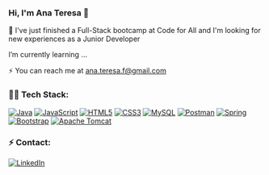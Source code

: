  ### Hi, I'm Ana Teresa 🌱

🔭 I've just finished a Full-Stack bootcamp at Code for All and I'm looking for new experiences as a Junior Developer 

 I’m currently learning ...

⚡ You can reach me at ana.teresa.f@gmail.com

###  👩‍💻 Tech Stack:

[![Java](https://img.shields.io/badge/Java-ED8B00?style=flat-square&logo=java&logoColor=white)](https://www.oracle.com/java/)
[![JavaScript](https://img.shields.io/badge/JavaScript-F7DF1E?style=flat-square&logo=javascript&logoColor=black)](https://www.javascript.com/)
[![HTML5](https://img.shields.io/badge/HTML5-E34F26?style=flat-squar&logo=html5&logoColor=white)](https://developer.mozilla.org/en-US/docs/Web/HTML)
[![CSS3](https://img.shields.io/badge/CSS3-1572B6?style=flat-squar&logo=css3&logoColor=white)](https://developer.mozilla.org/en-US/docs/Web/CSS)
[![MySQL](https://img.shields.io/badge/MySQL-005C84?style=flat-squar&logo=mysql&logoColor=white)](https://www.mysql.com/)
[![Postman](https://img.shields.io/badge/Postman-FF6C37?style=flat-square&logo=postman&logoColor=white)](https://www.postman.com/)
[![Spring](https://img.shields.io/badge/Spring-6DB33F?style=flat-squar&logo=spring&logoColor=white)](https://spring.io/)
[![Bootstrap](https://img.shields.io/badge/Bootstrap-7952B3?style=flat-squar&logo=bootstrap&logoColor=white)](https://getbootstrap.com/)
[![Apache Tomcat](https://img.shields.io/badge/Apache_Tomcat-F8DC75?style=flat-squar&logo=apache-tomcat&logoColor=black)](https://tomcat.apache.org/)

### ⚡ Contact:

[![LinkedIn](https://img.shields.io/badge/LinkedIn-0077B5?style=flat-square&logo=linkedin&logoColor=white)](https://www.linkedin.com/in/ana-teresa-m-fernandes/)
